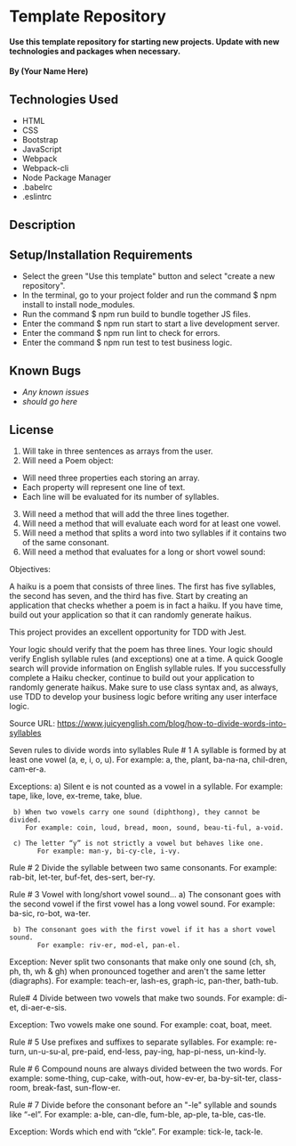 # Template Repository

#### Use this template repository for starting new projects. Update with new technologies and packages when necessary.

#### By (Your Name Here)

## Technologies Used

* HTML
* CSS
* Bootstrap
* JavaScript
* Webpack
* Webpack-cli
* Node Package Manager
* .babelrc
* .eslintrc

## Description

## Setup/Installation Requirements

* Select the green "Use this template" button and select "create a new repository".
* In the terminal, go to your project folder and run the command $ npm install to install node_modules.
* Run the command $ npm run build to bundle together JS files.
* Enter the command $ npm run start to start a live development server.
* Enter the command $ npm run lint to check for errors.
* Enter the command $ npm run test to test business logic.

## Known Bugs

* _Any known issues_
* _should go here_

## License

1. Will take in three sentences as arrays from the user.
2. Will need a Poem object:
  * Will need three properties each storing an array.
  * Each property will represent one line of text.
  * Each line will be evaluated for its number of syllables.
3. Will need a method that will add the three lines together.
4. Will need a method that will evaluate each word for at least one vowel.
5. Will need a method that splits a word into two syllables if it contains two of the same consonant.
6. Will need a method that evaluates for a long or short vowel sound:


Objectives:

A haiku is a poem that consists of three lines. The first has five syllables, the second has seven, and the third has five. Start by creating an application that checks whether a poem is in fact a haiku. If you have time, build out your application so that it can randomly generate haikus.

This project provides an excellent opportunity for TDD with Jest.

Your logic should verify that the poem has three lines.
Your logic should verify English syllable rules (and exceptions) one at a time. A quick Google search will provide information on English syllable rules.
If you successfully complete a Haiku checker, continue to build out your application to randomly generate haikus.
Make sure to use class syntax and, as always, use TDD to develop your business logic before writing any user interface logic.


Source URL: https://www.juicyenglish.com/blog/how-to-divide-words-into-syllables

Seven rules to divide words into syllables
Rule # 1
A syllable is formed by at least one vowel (a, e, i, o, u).
For example: a, the, plant, ba-na-na, chil-dren, cam-er-a.

Exceptions:
     a) Silent e is not counted as a vowel in a syllable.
        For example: tape, like, love, ex-treme, take, blue.

     b) When two vowels carry one sound (diphthong), they cannot be divided.
        For example: coin, loud, bread, moon, sound, beau-ti-ful, a-void.

     c) The letter “y” is not strictly a vowel but behaves like one.
           For example: man-y, bi-cy-cle, i-vy.

Rule # 2
Divide the syllable between two same consonants.
For example: rab-bit, let-ter, buf-fet, des-sert, ber-ry.

Rule # 3
Vowel with long/short vowel sound...
     a) The consonant goes with the second vowel if the first vowel has a long vowel sound.
            For example: ba-sic, ro-bot, wa-ter.

     b) The consonant goes with the first vowel if it has a short vowel sound.
           For example: riv-er, mod-el, pan-el.

Exception:
Never split two consonants that make only one sound (ch, sh, ph, th, wh & gh) when pronounced together and aren't the same letter (diagraphs).
For example: teach-er, lash-es, graph-ic, pan-ther, bath-tub.

Rule# 4
Divide between two vowels that make two sounds.
 For example: di-et, di-aer-e-sis.

Exception:
Two vowels make one sound.
For example: coat, boat, meet.

Rule # 5
Use prefixes and suffixes to separate syllables.
For example: re-turn, un-u-su-al, pre-paid, end-less, pay-ing, hap-pi-ness, un-kind-ly.

Rule # 6
Compound nouns are always divided between the two words.
For example: some-thing, cup-cake, with-out,  how-ev-er, ba-by-sit-ter, class-room, break-fast, sun-flow-er.

Rule # 7
Divide before the consonant before an "-le" syllable and sounds like “-el”.
For example: a-ble, can-dle, fum-ble, ap-ple, ta-ble, cas-tle.

Exception:
Words which end with “ckle”.
For example: tick-le, tack-le.